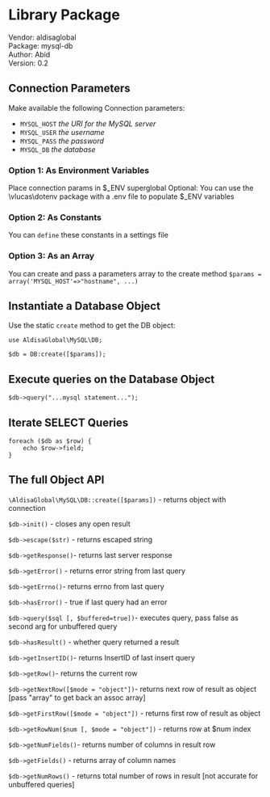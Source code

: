 # Library Package

Vendor: aldisaglobal  
Package: mysql-db  
Author: Abid  
Version: 0.2

## Connection Parameters

Make available the following Connection parameters:

- `MYSQL_HOST` _the URI for the MySQL server_
- `MYSQL_USER` _the username_
- `MYSQL_PASS` _the password_
- `MYSQL_DB` _the database_

### Option 1: As Environment Variables

Place connection params in $\_ENV superglobal
Optional: You can use the \vlucas\dotenv package with a .env file to populate $\_ENV variables

### Option 2: As Constants

You can `define` these constants in a settings file

### Option 3: As an Array

You can create and pass a parameters array to the create method
`$params = array('MYSQL_HOST'=>"hostname", ...)`

## Instantiate a Database Object

Use the static `create` method to get the DB object:

```
use AldisaGlobal\MySQL\DB;

$db = DB:create([$params]);
```

## Execute queries on the Database Object

`$db->query("...mysql statement...");`

## Iterate SELECT Queries

```
foreach ($db as $row) {
	echo $row->field;
}
```

## The full Object API

`\AldisaGlobal\MySQL\DB::create([$params])` - returns object with connection

`$db->init()` - closes any open result

`$db->escape($str)` - returns escaped string

`$db->getResponse()`- returns last server response

`$db->getError()` - returns error string from last query

`$db->getErrno()`- returns errno from last query

`$db->hasError()` - true if last query had an error

`$db->query($sql [, $buffered=true])`- executes query, pass false as second arg for unbuffered query

`$db->hasResult()` - whether query returned a result

`$db->getInsertID()`- returns InsertID of last insert query

`$db->getRow()`- returns the current row

`$db->getNextRow([$mode = "object"])`- returns next row of result as object [pass "array" to get back an assoc array]

`$db->getFirstRow([$mode = "object"])` - returns first row of result as object

`$db->getRowNum($num [, $mode = "object"])` - returns row at \$num index

`$db->getNumFields()`- returns number of columns in result row

`$db->getFields()` - returns array of column names

`$db->getNumRows()` - returns total number of rows in result [not accurate for unbuffered queries]
